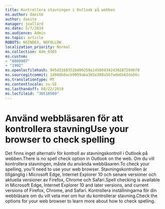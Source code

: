 ```yaml
---
title: Kontrollera stavningen i Outlook på webben
ms.author: daeite
author: daeite
manager: joallard
ms.date: 5/7/2019
ms.audience: Admin
ms.topic: article
ROBOTS: NOINDEX, NOFOLLOW
localization_priority: Normal
ms.collection: Adm_O365
ms.custom:
- "8000007"
- "1992"
ms.openlocfilehash: 945d3168352bd00259a14508434243028720d6f0
ms.sourcegitcommit: 1d98db8acb9959aba3b5e308a567ade6b62da56c
ms.translationtype: MT
ms.contentlocale: sv-SE
ms.lasthandoff: 08/22/2019
ms.locfileid: "36510569"
---
```

# <a name="use-your-browser-to-check-spelling"></a><span data-ttu-id="68f3a-102">Använd webbläsaren för att kontrollera stavning</span><span class="sxs-lookup"><span data-stu-id="68f3a-102">Use your browser to check spelling</span></span>

<span data-ttu-id="68f3a-103">Det finns inget alternativ för kontroll av stavningskontroll i Outlook på webben.</span><span class="sxs-lookup"><span data-stu-id="68f3a-103">There is no spell check option in Outlook on the web.</span></span> <span data-ttu-id="68f3a-104">Om du vill kontrollera stavningen, måste du använda webbläsaren.</span><span class="sxs-lookup"><span data-stu-id="68f3a-104">To check your spelling, you'll need to use your web browser.</span></span> <span data-ttu-id="68f3a-105">Stavningskontrollen är tillgänglig i Microsoft Edge, Internet Explorer 10 och senare versioner och aktuella versioner av Firefox, Chrome och Safari.</span><span class="sxs-lookup"><span data-stu-id="68f3a-105">Spell checking is available in Microsoft Edge, Internet Explorer 10 and later versions, and current versions of Firefox, Chrome, and Safari.</span></span> <span data-ttu-id="68f3a-106">Kontrollera inställningarna för din webbläsare om du vill veta mer om hur du kontrollerar stavning.</span><span class="sxs-lookup"><span data-stu-id="68f3a-106">Check the options for your web browser to learn more about how to check spelling.</span></span>